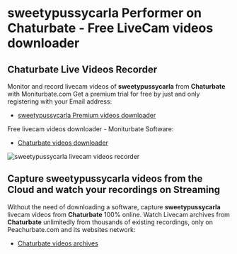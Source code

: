 # sweetypussycarla Performer on Chaturbate - Free LiveCam videos downloader

## Chaturbate Live Videos Recorder

Monitor and record livecam videos of **sweetypussycarla** from **Chaturbate** with Moniturbate.com
Get a premium trial for free by just and only registering with your Email address:
* [sweetypussycarla Premium videos downloader](https://moniturbate.com/request-demo-licence-key.html)

Free livecam videos downloader - Moniturbate Software:
* [Chaturbate videos downloader](https://moniturbate.com/moniturbate-download-software.html)

![sweetypussycarla livecam videos recorder](https://peachurnet.com/templates/moniturbate-software.png)


## Capture sweetypussycarla videos from the Cloud and watch your recordings on Streaming

Without the need of downloading a software, capture **sweetypussycarla** livecam videos from **Chaturbate** 100% online.
Watch Livecam archives from **Chaturbate** unlimitedly from thousands of existing recordings, only on Peachurbate.com and its websites network:
* [Chaturbate videos archives](https://peachurnet.com/)